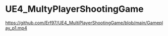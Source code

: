 # UE4_MultyPlayerShootingGame

https://github.com/Erf97/UE4_MultiPlayerShootingGame/blob/main/Gameplay_p1.mp4
